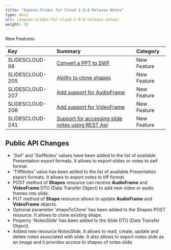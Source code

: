 ```yaml
---
title: "Aspose.Slides for Cloud 1.9.0 Release Notes"
type: docs
url: /aspose-slides-for-cloud-1-9-0-release-notes/
weight: 20
---
```


New Features

|**Key** |**Summary** |**Category** |
| :- | :- | :- |
|SLIDESCLOUD-98|[Convert a PPT to SWF](/slides/working-with-document/)|New Feature|
|SLIDESCLOUD-205|[Ability to clone shapes](/slides/working-with-shapes/)|New Feature|
|SLIDESCLOUD-207|[Add support for AudioFrame](/slides/working-with-shapes/)|New Feature|
|SLIDESCLOUD-208|[Add support for VideoFrame](/slides/working-with-shapes/)|New Feature|
|SLIDESCLOUD-241|[Support for accessing slide notes using REST Api](/slides/working-with-notesslides/)|New Feature|
## **Public API Changes**
- 'Swf' and 'SwfNotes' values have been added to the list of available Presentation export formats. It allows to export slides or notes to swf format.
- 'TiffNotes' value has been added to the list of available Presentation export formats. It allows to export notes to tiff format.
- POST method of **Shapes** resource can receive **AudioFrame** and **VideoFrame** DTO (Data Transfer Object) to add new video or audio frames into slide.
- PUT method of **Shape** resource allows to update **AudioFrame** and **VideoFrame** objects.
- Optional parameter 'shapeToClone' has been added to the Shapes POST resource. It allows to clone existing shape.
- Property 'NotesSlide' has been added to the Slide DTO (Data Transfer Object).
- Added new resource NotesSlide. It allows to read, create, update and delete notes associated with slide. It also allows to export notes slide as an image and it provides access to shapes of notes slide.
